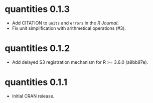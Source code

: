 # quantities 0.1.3

- Add CITATION to `units` and `errors` in the *R Journal*.
- Fix unit simplification with arithmetical operations (#3).

# quantities 0.1.2

- Add delayed S3 registration mechanism for R >= 3.6.0 (a9bb97e).

# quantities 0.1.1

- Initial CRAN release.
